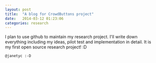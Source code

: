 ```yaml
---
layout: post
title:  "A blog for CrowdButtons project"
date:   2014-03-12 01:23:06
categories: research
---
```


I plan to use github to maintain my research project. I'll write down everything including my ideas, pilot test and implementation in detail. It is my first open source research project! :D

`@janetyc :-D`
